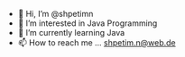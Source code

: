 - 👋 Hi, I’m @shpetimn
- 👀 I’m interested in Java Programming
- 🌱 I’m currently learning Java
- 📫 How to reach me ... shpetim.n@web.de


